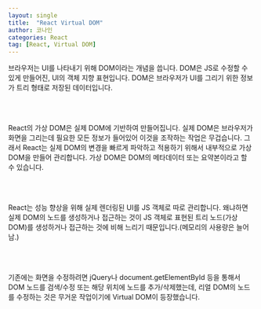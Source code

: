 ```yaml
---
layout: single
title:  "React Virtual DOM"
author: 코나인
categories: React
tag: [React, Virtual DOM]
---
```



브라우저는 UI를 나타내기 위해 DOM이라는 개념을 씁니다. DOM은 JS로 수정할 수 있게 만들어진, UI의 객체 지향 표현입니다. DOM은 브라우저가 UI를 그리기 위한 정보가 트리 형태로 저장된 데이터입니다.

<br />
<br />

React의 가상 DOM은 실제 DOM에 기반하여 만들어집니다. 실제 DOM은 브라우저가 화면을 그리는데 필요한 모든 정보가 들어있어 이것을 조작하는 작업은 무겁습니다. 그래서 React는 실제 DOM의 변경을 빠르게 파악하고 적용하기 위해서 내부적으로 가상 DOM을 만들어 관리합니다. 가상 DOM은 DOM의 메타데이터 또는 요약본이라고 할 수 있습니다.

<br />
<br />

React는 성능 향상을 위해 실제 렌더링된 UI를 JS 객체로 따로 관리합니다. 왜냐하면 실제 DOM의 노드를 생성하거나 접근하는 것이 JS 객체로 표현된 트리 노드(가상 DOM)를 생성하거나 접근하는 것에 비해 느리기 때문입니다.(메모리의 사용량은 늘어남.)

<br />
<br />

기존에는 화면을 수정하려면 jQuery나 document.getElementById 등을 통해서 DOM 노드를 검색/수정 또는 해당 위치에 노드를 추가/삭제했는데, 리얼 DOM의 노드를 수정하는 것은 무거운 작업이기에 Virtual DOM이 등장했습니다.
